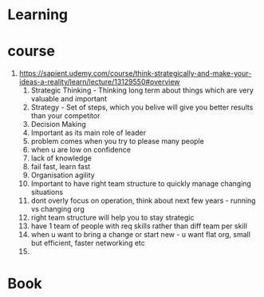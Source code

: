 # Learning

# course
1. https://sapient.udemy.com/course/think-strategically-and-make-your-ideas-a-reality/learn/lecture/13129550#overview
   1. Strategic Thinking - Thinking long term about things which are very valuable and important
   2. Strategy - Set of steps, which you belive will give you better results than your competitor
   3. Decision Making
     1. Important as its main role of leader
     2. problem comes when you try to please many people
     3. when u are low on confidence
     4. lack of knowledge
     5. fail fast, learn fast
   4. Organisation agility
     1. Important to have right team structure to quickly manage changing situations
     2. dont overly focus on operation, think about next few years - running vs changing org
     3. right team structure will help you to stay strategic
     4. have 1 team of people with req skills rather than diff team per skill
     5. when u want to bring a change or start new - u want flat org, small but efficient, faster networking etc
     6.   
# Book

